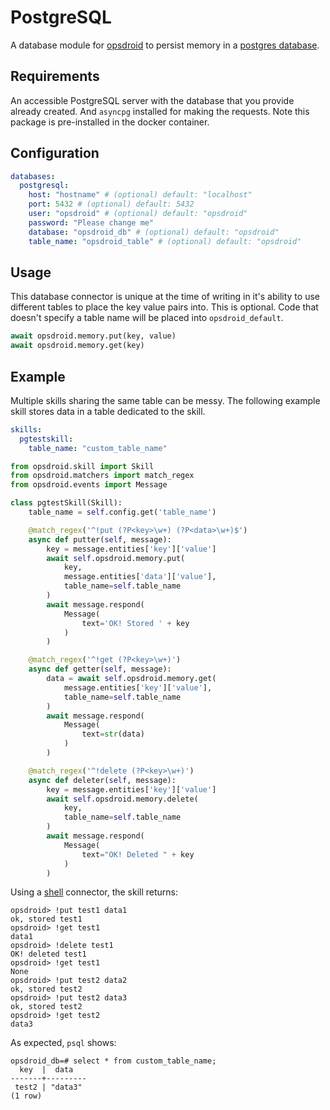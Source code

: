 # PostgreSQL

A database module for [opsdroid](https://github.com/opsdroid/opsdroid) to persist memory in a [postgres database](https://www.postgresql.org/).

## Requirements
An accessible PostgreSQL server with the database that you provide already created.
And `asyncpg` installed for making the requests. Note this package is pre-installed in the docker container.

## Configuration

```yaml
databases:
  postgresql:
    host: "hostname" # (optional) default: "localhost"
    port: 5432 # (optional) default: 5432
    user: "opsdroid" # (optional) default: "opsdroid"
    password: "Please change me"
    database: "opsdroid_db" # (optional) default: "opsdroid"
    table_name: "opsdroid_table" # (optional) default: "opsdroid"
```

## Usage
This database connector is unique at the time of writing in it's ability to use different tables to place the key value pairs into. This is optional. Code that doesn't specify a table name will be placed into `opsdroid_default`.
```python
await opsdroid.memory.put(key, value)
await opsdroid.memory.get(key)
```

## Example
Multiple skills sharing the same table can be messy. The following example skill stores data in a table dedicated to the skill.

```yaml
skills:
  pgtestskill:
    table_name: "custom_table_name"
```

```python
from opsdroid.skill import Skill
from opsdroid.matchers import match_regex
from opsdroid.events import Message

class pgtestSkill(Skill):
	table_name = self.config.get('table_name')

    @match_regex('^!put (?P<key>\w+) (?P<data>\w+)$')
    async def putter(self, message):
        key = message.entities['key']['value']
        await self.opsdroid.memory.put(
            key,
            message.entities['data']['value'],
            table_name=self.table_name
        )
        await message.respond(
            Message(
                text='OK! Stored ' + key
            )
        )

    @match_regex('^!get (?P<key>\w+)')
    async def getter(self, message):
        data = await self.opsdroid.memory.get(
            message.entities['key']['value'],
            table_name=self.table_name
        )
        await message.respond(
            Message(
                text=str(data)
            )
        )

    @match_regex('^!delete (?P<key>\w+)')
    async def deleter(self, message):
        key = message.entities['key']['value']
        await self.opsdroid.memory.delete(
            key,
            table_name=self.table_name
        )
        await message.respond(
            Message(
                text="OK! Deleted " + key
            )
        )
```

Using  a [shell](../connectors/shell) connector, the skill returns:
```
opsdroid> !put test1 data1
ok, stored test1
opsdroid> !get test1
data1
opsdroid> !delete test1
OK! deleted test1
opsdroid> !get test1
None
opsdroid> !put test2 data2
ok, stored test2
opsdroid> !put test2 data3
ok, stored test2
opsdroid> !get test2
data3
```
As expected, `psql` shows:
```
opsdroid_db=# select * from custom_table_name;
  key  |  data   
-------+---------
 test2 | "data3"
(1 row)
```
